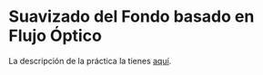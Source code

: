 # Suavizado del Fondo basado en Flujo Óptico

La descripción de la práctica la tienes [aquí](https://docs.google.com/document/d/1QDUk6cMhwYSoncrG8W5uyofB0ZSlY1H9U6BIQ0wcy98/edit?usp=sharing).

